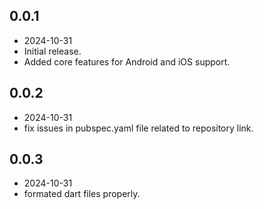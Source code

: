 ## 0.0.1 

- 2024-10-31
- Initial release.
- Added core features for Android and iOS support.

## 0.0.2

- 2024-10-31
- fix issues in pubspec.yaml file related to repository link.

## 0.0.3

- 2024-10-31
- formated dart files properly.
